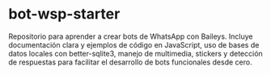 # bot-wsp-starter
Repositorio para aprender a crear bots de WhatsApp con Baileys. Incluye documentación clara y ejemplos de código en JavaScript, uso de bases de datos locales con better-sqlite3, manejo de multimedia, stickers y detección de respuestas para facilitar el desarrollo de bots funcionales desde cero.
